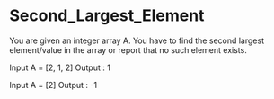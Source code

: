 # Second_Largest_Element

You are given an integer array A. You have to find the second largest element/value in the array or report that no such element exists.

Input
A = [2, 1, 2]
Output :
 1

Input
A = [2]
Output :
 -1
